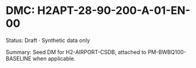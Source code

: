 # DMC: H2APT-28-90-200-A-01-EN-00

Status: Draft · Synthetic data only

Summary: Seed DM for H2-AIRPORT-CSDB, attached to PM-BWBQ100-BASELINE when applicable.
